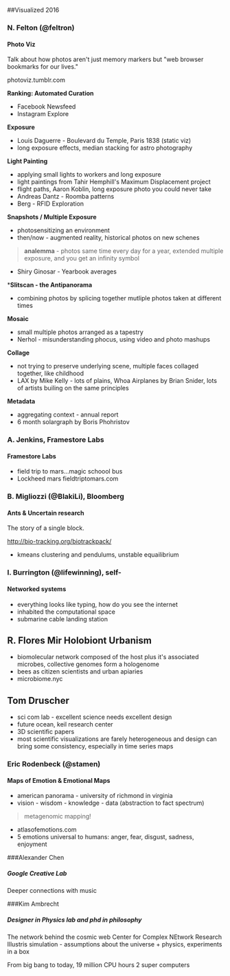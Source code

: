 ##Visualized 2016

### N. Felton (@feltron)
#### Photo Viz

Talk about how photos aren't just memory markers but "web browser bookmarks for our lives."

photoviz.tumblr.com


**Ranking: Automated Curation**

* Facebook Newsfeed
* Instagram Explore

**Exposure**

* Louis Daguerre - Boulevard du Temple, Paris 1838 (static viz)
* long exposure effects, median stacking for astro photography

**Light Painting**

* applying small lights to workers and long exposure
* light paintings from Tahir Hemphill's Maximum Displacement project
* flight paths, Aaron Koblin, long exposure photo you could never take
* Andreas Dantz - Roomba patterns
* Berg - RFID Exploration

**Snapshots / Multiple Exposure**

* photosensitizing an environment
* then/now - augmented reality, historical photos on new schenes

> **analemma** - photos same time every day for a year, extended multiple exposure, and you get an infinity symbol

* Shiry Ginosar - Yearbook averages 

***Slitscan - the Antipanorama**

* combining photos by splicing together mutliple photos taken at different times

**Mosaic**

* small multiple photos arranged as a tapestry
* Nerhol - misunderstanding phocus, using video and photo mashups

**Collage**

* not trying to preserve underlying scene, multiple faces collaged together, like childhood
* LAX by Mike Kelly - lots of plains, Whoa Airplanes by Brian Snider, lots of artists builing on the same principles

**Metadata**

* aggregating context - annual report
* 6 month solargraph by Boris Phohristov

### A. Jenkins, Framestore Labs
#### Framestore Labs

* field trip to mars...magic schoool bus
* Lockheed mars fieldtriptomars.com

### B. Migliozzi (@BlakiLi), Bloomberg
#### Ants & Uncertain research

The story of a single block.

http://bio-tracking.org/biotrackpack/

* kmeans clustering and pendulums, unstable equailibrium

### I. Burrington (@lifewinning), self-
#### Networked systems

* everything looks like typing, how do you see the internet
* inhabited the computational space 
* submarine cable landing station


## R. Flores Mir Holobiont Urbanism

* biomolecular network composed of the host plus it's associated microbes, collective genomes form a hologenome
* bees as citizen scientists and urban apiaries
* microbiome.nyc

## Tom Druscher

* sci com lab - excellent science needs excellent design
* future ocean, keil research center
* 3D scientific papers
* most scientific visualizations are farely heterogeneous and design can bring some consistency, especially in time series maps

### Eric Rodenbeck (@stamen)
#### Maps of Emotion & Emotional Maps

* american panorama - university of richmond in virginia
* vision - wisdom - knowledge - data (abstraction to fact spectrum)

> metagenomic mapping!

* atlasofemotions.com
* 5 emotions universal to humans: anger, fear, disgust, sadness, enjoyment

###Alexander Chen
##### Google Creative Lab

Deeper connections with music


###Kim Ambrecht
##### Designer in Physics lab and phd in philosophy
The network behind the cosmic web
Center for Complex NEtwork Research
Illustris simulation - assumptions about the universe + physics, experiments in a box

From big bang to today, 19 million CPU hours 2 super computers

